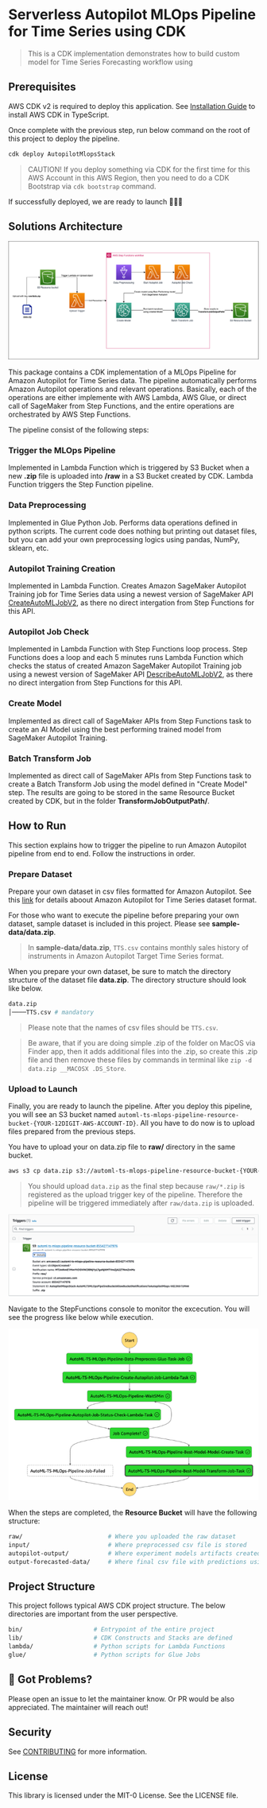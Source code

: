 # Serverless Autopilot MLOps Pipeline for Time Series using CDK

> This is a CDK implementation demonstrates how to build custom model for Time Series Forecasting workflow using 

## Prerequisites

AWS CDK v2 is required to deploy this application.
See [Installation Guide](https://docs.aws.amazon.com/cdk/latest/guide/work-with-cdk-typescript.html) to install AWS CDK in TypeScript.  

Once complete with the previous step, run below command on the root of this project to deploy the pipeline.

```bash
cdk deploy AutopilotMlopsStack
```

> CAUTION! If you deploy something via CDK for the first time for this AWS Account in this AWS Region, then you need to do a CDK Bootstrap via `cdk bootstrap` command.

If successfully deployed, we are ready to launch 🚀🚀🚀

## Solutions Architecture

![architecture](asset/automl-ts-mlops-pipelien-architecture.png)

This package contains a CDK implementation of a MLOps Pipeline for Amazon Autopilot for Time Series data. The pipeline automatically performs Amazon Autopilot operations and relevant operations. Basically, each of the operations are either implemente with AWS Lambda, AWS Glue, or direct call of SageMaker from Step Functions, and the entire operations are orchestrated by AWS Step Functions.

The pipeline consist of the following steps:

### Trigger the MLOps Pipeline
Implemented in Lambda Function which is triggered by S3 Bucket when a new __.zip__ file is uploaded into __/raw__ in a S3 Bucket created by CDK. Lambda Function triggers the Step Function pipeline.

### Data Preprocessing
Implemented in Glue Python Job. Performs data operations defined in python scripts. The current code does nothing but printing out dataset files, but you can add your own preprocessing logics using pandas, NumPy, sklearn, etc.

### Autopilot Training Creation
Implemented in Lambda Function. Creates Amazon SageMaker Autopilot Training job for Time Series data using a newest version of SageMaker API [CreateAutoMLJobV2](https://docs.aws.amazon.com/sagemaker/latest/APIReference/API_CreateAutoMLJobV2.html), as there no direct intergation from Step Functions for this API.

### Autopilot Job Check
Implemented in Lambda Function with Step Functions loop process. Step Functions does a loop and each 5 minutes runs Lambda Function which checks the status of created Amazon SageMaker Autopilot Training job using a newest version of SageMaker API [DescribeAutoMLJobV2](https://docs.aws.amazon.com/sagemaker/latest/APIReference/API_DescribeAutoMLJobV2.html), as there no direct intergation from Step Functions for this API.

### Create Model
Implemented as direct call of SageMaker APIs from Step Functions task to create an AI Model using the best performing trained model from SageMaker Autopilot Training.

### Batch Transform Job
Implemented as direct call of SageMaker APIs from Step Functions task to create a Batch Transform Job using the model defined in "Create Model" step. The results are going to be stored in the same Resource Bucket created by CDK, but in the folder __TransformJobOutputPath/__.

## How to Run

This section explains how to trigger the pipeline to run Amazon Autopilot pipeline from end to end. Follow the instructions in order.

### Prepare Dataset

Prepare your own dataset in csv files formatted for Amazon Autopilot.
See this [link](https://docs.aws.amazon.com/sagemaker/latest/dg/timeseries-forecasting-data-format.html) for details aboout Amazon Autopilot for Time Series dataset format.

For those who want to execute the pipeline before preparing your own dataset, sample dataset is included in this project. Please see __sample-data/data.zip__.

> In __sample-data/data.zip__, `TTS.csv` contains monthly sales history of instruments in Amazon Autopilot Target Time Series format. 

When you prepare your own dataset, be sure to match the directory structure of the dataset file __data.zip__. The directory structure should look like below.

```bash
data.zip
│────TTS.csv # mandatory
```

> Please note that the names of csv files should be `TTS.csv`.

> Be aware, that if you are doing simple .zip of the folder on MacOS via Finder app, then it adds additional files into the .zip, so create this .zip file and then remove these files by commands in terminal like `zip -d data.zip __MACOSX .DS_Store`.


### Upload to Launch

Finally, you are ready to launch the pipeline. After you deploy this pipeline,
you will see an S3 bucket named `automl-ts-mlops-pipeline-resource-bucket-{YOUR-12DIGIT-AWS-ACCOUNT-ID}`. All you have to do now is to upload files prepared from the previous steps. 

You have to upload your on data.zip file to __raw/__ directory in the same bucket.

```bash
aws s3 cp data.zip s3://automl-ts-mlops-pipeline-resource-bucket-{YOUR-12DIGIT-AWS-ACCOUNT-ID}/raw
```

> You should upload `data.zip` as the final step because `raw/*.zip` is registered as the upload trigger key of the pipeline. Therefore the pipeline will be triggered immediately after `raw/data.zip` is uploaded.

![trigger](asset/trigger.png)

Navigate to the StepFunctions console to monitor the excecution. You will see the progress like below while execution.

![progress](asset/progress.png)

When the steps are completed, the __Resource Bucket__ will have the following structure:

```bash
raw/                        # Where you uploaded the raw dataset
input/                      # Where preprocessed csv file is stored
autopilot-output/           # Where experiment models artifacts created by SageMaker Autopilot are stored
output-forecasted-data/     # Where final csv file with predictions using AIML model is stored
```


## Project Structure
This project follows typical AWS CDK project structure. The below directories are important from the user perspective.

```bash
bin/                    # Entrypoint of the entire project
lib/                    # CDK Constructs and Stacks are defined
lambda/                 # Python scripts for Lambda Functions
glue/                   # Python scripts for Glue Jobs
```


## 👀 Got Problems?

Please open an issue to let the maintainer know. Or PR would be also appreciated.
The maintainer will reach out!

## Security

See [CONTRIBUTING](CONTRIBUTING.md#security-issue-notifications) for more information.

## License

This library is licensed under the MIT-0 License. See the LICENSE file.